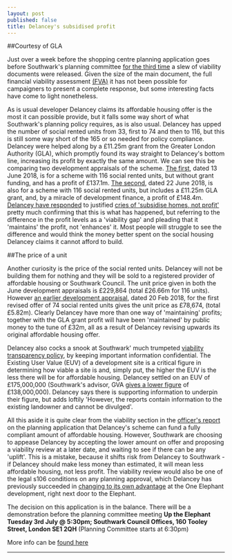 ```yaml
---
layout: post
published: false
title: Delancey's subsidised profit
---
```

##Courtesy of GLA

Just over a week before the shopping centre planning application goes before Southwark's planning committee [for the third time](http://35percent.org/2018-06-26-delancey-tries-again/) a slew of viability documents were released. Given the size of the main document, the full financial viability assessment [(FVA)](http://planbuild.southwark.gov.uk/documents/?GetDocument=%7b%7b%7b!7Op6ZeDkjdW7huGG0wKoxg%3d%3d!%7d%7d%7d) it has not been possible for campaigners to present a complete response, but some interesting facts have come to light nonetheless.

As is usual developer Delancey claims its affordable housing offer is the most it can possible provide, but  it falls some way short of what Southwark's planning policy requires, as is also usual.  Delancey has upped the number of social rented units from 33, first to 74 and then to 116, but this is still some way short of the 165 or so needed for policy compliance. Delancey were helped along by a £11.25m grant from the Greater London Authority (GLA), which promptly found its way straight to Delancey's bottom line, increasing its profit by exactly the same amount.  We can see this be comparing two development appraisals of the scheme.  [The first](http://planbuild.southwark.gov.uk/documents/?GetDocument=%7b%7b%7b!eW5y4yYs725p%2bJMli9Cf8g%3d%3d!%7d%7d%7d), dated 13 June 2018, is for a scheme with 116 social rented units, but without grant funding, and has a profit of £137.1m.  [The second](http://planbuild.southwark.gov.uk/documents/?GetDocument=%7b%7b%7b!rcfVT8LTb%2bOXBtPlyVeyXg%3d%3d!%7d%7d%7d), dated 22 June 2018, is also for a scheme with 116 social rented units, but includes a £11.25m GLA grant, and, by a miracle of development finance, a profit of £148.4m. [Delancey have responded](https://twitter.com/ShapingElephant/status/1012006789997580294?s=19the) to justified [cries of 'subsidise homes, not profit'](https://twitter.com/occupyelephant?lang=en) pretty much confirming that this is what has happened, but referring to the difference in the profit levels as a 'viability gap' and pleading that it 'maintains' the profit, not 'enhances' it.  Most people will struggle to see the difference and would think the money better spent on the social housing Delancey claims it cannot afford to build.

##The price of a unit 

Another curiosity is the price of the social rented units.  Delancey will not be building them for nothing and they will be sold to a registered provider of affordable housing or Southwark Council. The unit price given in both the June development appraisals is £229,864 (total £26.66m for 116 units).  However [an earlier development appraisal](http://planbuild.southwark.gov.uk/documents/?GetDocument=%7b%7b%7b!qNRk8MNVgvk8030tdbJSLA%3d%3d!%7d%7d%7d), dated 20 Feb 2018, for the first revised offer of 74 social rented units gives the unit price as £78,674, (total £5.82m).  Clearly Delancey have more than one way of 'maintaining' profits; together with the GLA grant profit will have been 'maintained' by public money to the tune of £32m, all as a result of Delancey revising upwards its original affordable housing offer.

Delancey also cocks a snook at Southwark' much trumpeted [viability transparency policy](http://www.southwark.gov.uk/assets/attach/1807/Development_Viability_SPD_March_2016.pdf), by keeping important information confidential.  The Existing  User Value (EUV) of a development site is a critical figure in determining how viable a site is and, simply put, the higher the EUV is the less there will be for affordable housing.  Delancey settled on an EUV of £175,000,000 (Southwark's advisor, GVA [gives a lower figure](http://planbuild.southwark.gov.uk/documents/?GetDocument=%7b%7b%7b!PHUQPPiesgvQWEZYj1nx%2fw%3d%3d!%7d%7d%7d) of £138,000,000).  Delancey says there is supporting information to underpin their figure, but adds loftily 'However, the reports contain information to the existing landowner and cannot be divulged'.

All this aside it is quite clear from the viability section in the [officer's report](http://moderngov.southwark.gov.uk/documents/s76025/ITEM%201%20-%20REPORT%2016AP4458.pdf) on the planning application that Delancey's scheme can fund a fully compliant amount of affordable housing.  However, Southwark are choosing to appease Delancey by accepting the lower amount on offer and proposing a viability review at a later date, and waiting to see if there can be any 'uplift'.  This is a mistake, because it shifts risk from Delancey to Southwark - if Delancey should make less money than estimated, it will mean less affordable housing, not less profit.  The viability review would also be one of the legal s106 conditions on any planning approval, which Delancey has previously succeeded in [changing to its own advantage](http://35percent.org/2018-06-26-delancey-tries-again/) at the One Elephant development, right next door to the Elephant.

The decision on this application is in the balance.  There will be a demonstration before the planning committee meeting **Up the Elephant Tuesday 3rd July @ 5:30pm; Southwark Council Offices, 160 Tooley Street, London SE1 2QH** (Planning Committee starts at 6:30pm)

More info can be [found here](https://www.facebook.com/events/167374030786608/)


----------------------------------------------------------------------------------------------------
